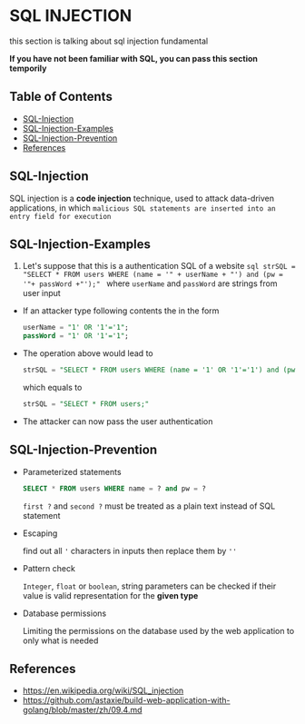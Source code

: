 # SQL INJECTION
this section is talking about sql injection fundamental

**If you have not been familiar with SQL, you can pass this section temporily**

## Table of Contents
- [SQL-Injection](#SQL-Injection)
- [SQL-Injection-Examples](#SQL-Injection-Examples)
- [SQL-Injection-Prevention](#SQL-Injection-Prevention)
- [References](#References)

## SQL-Injection
SQL injection is a **code injection** technique, used to attack data-driven applications, in which `malicious SQL statements are inserted into an entry field for execution`

## SQL-Injection-Examples
  1. Let's suppose that this is a authentication SQL of a website
    ```sql
    strSQL = "SELECT * FROM users WHERE (name = '" + userName + "') and (pw = '"+ passWord +"');"
    ```
    where `userName` and `passWord` are strings from user input

  - If an attacker type following contents the in the form
    ```sql
    userName = "1' OR '1'='1";
    passWord = "1' OR '1'='1";
    ```
  - The operation above would lead to
    ```sql
    strSQL = "SELECT * FROM users WHERE (name = '1' OR '1'='1') and (pw = '1' OR '1'='1');"
    ```
    which equals to
    ```sql
    strSQL = "SELECT * FROM users;"
    ```
  - The attacker can now pass the user authentication


## SQL-Injection-Prevention
- Parameterized statements

  ```sql
  SELECT * FROM users WHERE name = ? and pw = ?
  ```
  `first ?` and `second ?` must be treated as a plain text instead of SQL statement

- Escaping

  find out all `'` characters in inputs then replace them by `''`

- Pattern check

  `Integer`, `float` or `boolean`, string parameters can be checked if their value is valid representation for the **given type**

- Database permissions

  Limiting the permissions on the database used by the web application to only what is needed

## References
- https://en.wikipedia.org/wiki/SQL_injection
- https://github.com/astaxie/build-web-application-with-golang/blob/master/zh/09.4.md
